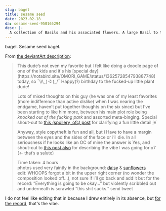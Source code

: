 ```yaml
---
slug: bagel
title: sesame seed
date: 2023-02-18
da: sesame-seed-950165294
desc: |-
  A collection of Basils and his associated flowers. A large Basil to the left is shaded blue, surrounded by a scribbly Something; the rest of the canvas features brighter drawings: a sunflower, daisy, Basil being nervous, "basil lol" (the plant); [battle sprite](https://omori.fandom.com/wiki/BASIL#BATTLE_SPRITES) redraws (ecstatic/manic, furious, and afraid), with a silhouetted Stranger near the latter; and finally, in the lower right corner, Basil gives a big ol' thumbs-up with the caption "We did it!"
---
```

bagel. Sesame seed bagel.

From [the deviantArt description](https://www.deviantart.com/a-flyleaf/art/sesame-seed-950165294):
<blockquote class="da" markdown="1">
This dude’s not even my favorite but I felt like doing a doodle page of one of the kids and it's his [special day](https://notabird.site/OMORI_GAME/status/1362572854793887748) today, so <span style="display:inline-block;">¯\\\_( ᐛ )_/¯</span> Happy(?) birthday to the fucked-up little plant dude!

Lots of mixed thoughts on this guy (he was one of my least favorites (more indifference than active dislike) when I was nearing the endgame, haven’t put together thoughts on the six since) but I’ve been starting to like him more, between his main plot role being *knocked out of the fucking park* and assorted meta-binging. Special shout-out to [this (spoilery, ofc) post](https://lastvalyrian.tumblr.com/post/679553318216925184/basils-flower-is-the-daisy-not-the-sunflower) for clarifying a fun little detail ;V

Anyway, style copytheft is fun and all, but i Have to have a margin between the eyes and the sides of the face or i’ll die. In all seriousness if he looks like an OC of mine the answer is Yes, and shout-out to [this post also](https://lastvalyrian.tumblr.com/post/684631582526537728) for describing the vibe I was going for o7 (← that’s a salute)

Time taken: 4 hours  
photos used very faintly in the background: [daisy](https://unsplash.com/photos/TIM2WIFyGa4) & [sunflowers](https://unsplash.com/photos/QldMpmrmWuc)  
edit: <em style="text-transform:uppercase;font-style:normal;">Whoops</em> forgot a bit in the upper right corner (no wonder the composition looked off…), not sure if I’ll go back and add it but for the record: “Everything is going to be okay…” but violently scribbled out and underneath is scrawled “<span class="omo">this shit sucks.</span>” send tweet
</blockquote>

I do not feel like editing that in because I drew entirely in its absence, but [for the record](roundup-2023-02), that's the vibe.